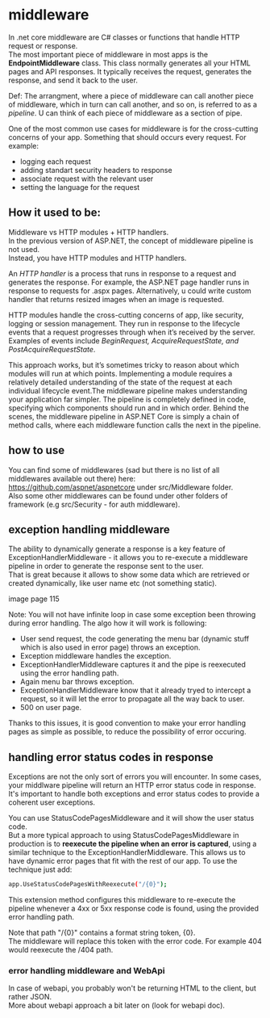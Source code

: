 # middleware
In .net core middleware are C# classes or functions that handle HTTP request or response.  
The most important piece of middleware in most apps is the **EndpointMiddleware** class. This class normally generates all your HTML pages and API responses. It typically receives the request, generates the response, and send it back to the user.  

Def: The arrangment, where a piece of middleware can call another piece of middleware, which in turn can call another, and so on, is referred to as a _pipeline_. U can think of each piece of middleware as a section of pipe.  

One of the most common use cases for middleware is for the cross-cutting concerns of your app. Something that should occurs every request. For example:
* logging each request
* adding standart security headers to response
* associate request with the relevant user
* setting the language for the request

## How it used to be:  
Middleware vs HTTP modules + HTTP handlers.  
In the previous version of ASP.NET, the concept of middleware pipeline is not used.  
Instead, you have HTTP modules and HTTP handlers.  

An _HTTP handler_ is a process that runs in response to a request and generates the response. For example, the ASP.NET page handler runs in response to requests for .aspx pages. Alternatively, u could write custom handler that returns resized images when an image is requested.  

HTTP modules handle the cross-cutting concerns of app, like security, logging or session management.  They run in response to the lifecycle events that a request progresses through when it’s received by the server. Examples of events include _BeginRequest, AcquireRequestState, and PostAcquireRequestState_.

This approach works, but it’s sometimes tricky to reason about which modules will
run at which points. Implementing a module requires a relatively detailed understanding of the state of the request at each individual lifecycle event.The middleware pipeline makes understanding your application far simpler. The pipeline is completely defined in code, specifying which components should run and in which order. Behind the scenes, the middleware pipeline in ASP.NET Core is simply a chain of method calls, where each middleware function calls the next in the pipeline.  

## how to use
You can find some of middlewares (sad but there is no list of all middlewares available out there) here: https://github.com/aspnet/aspnetcore under src/Middleware folder.  
Also some other middlewares can be found under other folders of framework (e.g src/Security - for auth middleware).  

## exception handling middleware
The ability to dynamically generate a response is a key feature of ExceptionHandlerMiddleware - it allows you to re-execute a middleware pipeline in order to generate the response sent to the user.  
That is great because it allows to show some data which are retrieved or created dynamically, like user name etc (not something static).  

image page 115

Note: You will not have infinite loop in case some exception been throwing during error handling. The algo how it will work is following:
* User send request, the code generating the menu bar (dynamic stuff which is also used in error page) throws an exception.
* Exception middleware handles the exception.
* ExceptionHandlerMiddleware captures it and the pipe is reexecuted using the error handling path.
* Again menu bar throws exception.
* ExceptionHandlerMiddleware know that it already tryed to intercept a request, so it will let the error to propagate all the way back to user.
* 500 on user page.

Thanks to this issues, it is good convention to make your error handling pages as simple as possible, to reduce the possibility of error occuring.  

## handling error status codes in response
Exceptions are not the only sort of errors you will encounter. In some cases, your middlware pipeline will return an HTTP error status code in response. It's important to handle both exceptions and error status codes to provide a coherent user exceptions.

You can use StatusCodePagesMiddleware and it will show the user status code.  
But a more typical approach to using StatusCodePagesMiddleware in production is to **reexecute the pipeline when an error is captured**, using a similar technique to the ExceptionHandlerMiddleware. This allows us to have dynamic error pages that fit with the rest of our app. To use the technique just add:
```sh
app.UseStatusCodePagesWithReexecute("/{0}");
```
This extension method configures this middleware to re-execute the pipeline whenever a 4xx or 5xx response code is found, using the provided error handling path.  

Note that path "/{0}" contains a format string token, {0}.  
The middleware will replace this token with the error code. For example 404 would reexecute the /404 path.  

### error handling middleware and WebApi
In case of webapi, you probably won't be returning HTML to the client, but rather JSON.  
More about webapi approach a bit later on (look for webapi doc).